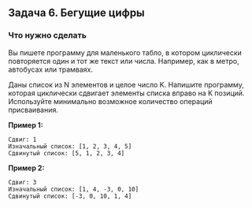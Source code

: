 ## Задача 6. Бегущие цифры
### Что нужно сделать
Вы пишете программу для маленького табло, в котором циклически повторяется один и тот же текст или числа. Например, как в метро, автобусах или трамваях.

Даны список из N элементов и целое число K. Напишите программу, которая циклически сдвигает элементы списка вправо на K позиций. Используйте минимально возможное количество операций присваивания.

**Пример 1:**

```
Сдвиг: 1
Изначальный список: [1, 2, 3, 4, 5]
Сдвинутый список: [5, 1, 2, 3, 4]
```

**Пример 2:**

```
Сдвиг: 3
Изначальный список: [1, 4, -3, 0, 10]
Сдвинутый список: [-3, 0, 10, 1, 4]
```
